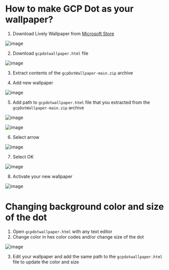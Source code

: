 # How to make GCP Dot as your wallpaper?

1. Download Lively Wallpaper from [Microsoft Store](https://apps.microsoft.com/store/detail/lively-wallpaper/9NTM2QC6QWS7?hl=en-us&gl=US)

![image](https://user-images.githubusercontent.com/104678324/166144095-172e8506-4d68-48a8-9dde-1e399ef15d8f.png)

2. Download `gcpdotwallpaper.html` file

![image](https://user-images.githubusercontent.com/104678324/166144573-b7b27ac7-7694-49db-8e35-d3115e45bdc5.png)

3. Extract contents of the `gcpDotWallpaper-main.zip` archive

4. Add new wallpaper

![image](https://user-images.githubusercontent.com/104678324/166144254-e5744a68-3d00-4835-bd3f-837ab7b21eb9.png)

5. Add path to `gcpdotwallpaper.html` file that you extracted from the `gcpDotWallpaper-main.zip` archive

![image](https://user-images.githubusercontent.com/104678324/166144347-da446b07-66c2-4fa5-a109-b106d85d3378.png)

![image](https://user-images.githubusercontent.com/104678324/166144371-c1dcc906-3b3d-4b8b-a62b-73dd63790830.png)

6. Select arrow

![image](https://user-images.githubusercontent.com/104678324/166144390-16a5d00d-a129-45e8-8223-8cc3cfe6febc.png)

7. Select OK

![image](https://user-images.githubusercontent.com/104678324/166144439-dc7a50af-f5a3-4969-bc5b-2771ed0285ae.png)

8. Activate your new wallpaper

![image](https://user-images.githubusercontent.com/104678324/166144478-cd985b7c-8352-46d9-aff8-80ef51cb45b7.png)

# Changing background color and size of the dot

1. Open `gcpdotwallpaper.html` with any text editor
2. Change color in hex color codes and/or change size of the dot

![image](https://user-images.githubusercontent.com/104678324/166144891-db4fca10-8a56-4f81-9101-2e0bcdb4256e.png)

3. Edit your wallpaper and add the same path to the `gcpdotwallpaper.html` file to update the color and size



